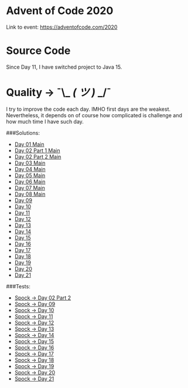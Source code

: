 # Advent of Code 2020

Link to event: https://adventofcode.com/2020

# Source Code

Since Day 11, I have switched project to Java 15.

# Quality → ¯\\_ _( ツ )_ _/¯

I try to improve the code each day. IMHO first days are the weakest. Nevertheless, it depends on of course how
complicated is challenge and how much time I have such day.

###Solutions:
* [Day 01 Main](https://github.com/mzielinski/advent-of-code-2020/blob/master/src/main/java/com/mzielinski/advent/of/code/day01/Day01Main.java)
* [Day 02 Part 1 Main](https://github.com/mzielinski/advent-of-code-2020/blob/master/src/main/java/com/mzielinski/advent/of/code/day02/Day02MainPart1.java)
* [Day 02 Part 2 Main](https://github.com/mzielinski/advent-of-code-2020/blob/master/src/main/java/com/mzielinski/advent/of/code/day02/Day02MainPart2.java)
* [Day 03 Main](https://github.com/mzielinski/advent-of-code-2020/blob/master/src/main/java/com/mzielinski/advent/of/code/day03/Day03Main.java)
* [Day 04 Main](https://github.com/mzielinski/advent-of-code-2020/blob/master/src/main/java/com/mzielinski/advent/of/code/day04/Day04Main.java)
* [Day 05 Main](https://github.com/mzielinski/advent-of-code-2020/blob/master/src/main/java/com/mzielinski/advent/of/code/day05/Day05Main.java)
* [Day 06 Main](https://github.com/mzielinski/advent-of-code-2020/blob/master/src/main/java/com/mzielinski/advent/of/code/day06/Day06Main.java)
* [Day 07 Main](https://github.com/mzielinski/advent-of-code-2020/blob/master/src/main/java/com/mzielinski/advent/of/code/day07/Day07Main.java)
* [Day 08 Main](https://github.com/mzielinski/advent-of-code-2020/blob/master/src/main/java/com/mzielinski/advent/of/code/day08/Day08Main.java)
* [Day 09](https://github.com/mzielinski/advent-of-code-2020/blob/master/src/main/java/com/mzielinski/advent/of/code/day09/Day09.java)
* [Day 10](https://github.com/mzielinski/advent-of-code-2020/blob/master/src/main/java/com/mzielinski/advent/of/code/day10)
* [Day 11](https://github.com/mzielinski/advent-of-code-2020/blob/master/src/main/java/com/mzielinski/advent/of/code/day11)
* [Day 12](https://github.com/mzielinski/advent-of-code-2020/blob/master/src/main/java/com/mzielinski/advent/of/code/day12)
* [Day 13](https://github.com/mzielinski/advent-of-code-2020/blob/master/src/main/java/com/mzielinski/advent/of/code/day13)
* [Day 14](https://github.com/mzielinski/advent-of-code-2020/blob/master/src/main/java/com/mzielinski/advent/of/code/day14)
* [Day 15](https://github.com/mzielinski/advent-of-code-2020/blob/master/src/main/java/com/mzielinski/advent/of/code/day15)
* [Day 16](https://github.com/mzielinski/advent-of-code-2020/blob/master/src/main/java/com/mzielinski/advent/of/code/day16)
* [Day 17](https://github.com/mzielinski/advent-of-code-2020/blob/master/src/main/java/com/mzielinski/advent/of/code/day17)
* [Day 18](https://github.com/mzielinski/advent-of-code-2020/blob/master/src/main/java/com/mzielinski/advent/of/code/day18)
* [Day 19](https://github.com/mzielinski/advent-of-code-2020/blob/master/src/main/java/com/mzielinski/advent/of/code/day19)
* [Day 20](https://github.com/mzielinski/advent-of-code-2020/blob/master/src/main/java/com/mzielinski/advent/of/code/day20)
* [Day 21](https://github.com/mzielinski/advent-of-code-2020/blob/master/src/main/java/com/mzielinski/advent/of/code/day21)

###Tests:
* [Spock → Day 02 Part 2](https://github.com/mzielinski/advent-of-code-2020/blob/master/src/main/java/com/mzielinski/advent/of/code/day02/Day02MainPart2Test.groovy)
* [Spock → Day 09](https://github.com/mzielinski/advent-of-code-2020/blob/master/src/test/java/com/mzielinski/advent/of/code/day09/Day09Test.groovy)
* [Spock → Day 10](https://github.com/mzielinski/advent-of-code-2020/blob/master/src/test/java/com/mzielinski/advent/of/code/day10/Day10Test.groovy)
* [Spock → Day 11](https://github.com/mzielinski/advent-of-code-2020/blob/master/src/test/java/com/mzielinski/advent/of/code/day11/Day11Test.groovy)
* [Spock → Day 12](https://github.com/mzielinski/advent-of-code-2020/blob/master/src/test/java/com/mzielinski/advent/of/code/day12/Day12Test.groovy)
* [Spock → Day 13](https://github.com/mzielinski/advent-of-code-2020/blob/master/src/test/java/com/mzielinski/advent/of/code/day13/Day13Test.groovy)
* [Spock → Day 14](https://github.com/mzielinski/advent-of-code-2020/blob/master/src/test/java/com/mzielinski/advent/of/code/day14/Day14Test.groovy)
* [Spock → Day 15](https://github.com/mzielinski/advent-of-code-2020/blob/master/src/test/java/com/mzielinski/advent/of/code/day15/Day15Test.groovy)
* [Spock → Day 16](https://github.com/mzielinski/advent-of-code-2020/blob/master/src/test/java/com/mzielinski/advent/of/code/day16/Day16Test.groovy)
* [Spock → Day 17](https://github.com/mzielinski/advent-of-code-2020/blob/master/src/test/java/com/mzielinski/advent/of/code/day17/Day17Test.groovy)
* [Spock → Day 18](https://github.com/mzielinski/advent-of-code-2020/blob/master/src/test/java/com/mzielinski/advent/of/code/day18/Day18Test.groovy)
* [Spock → Day 19](https://github.com/mzielinski/advent-of-code-2020/blob/master/src/test/java/com/mzielinski/advent/of/code/day19/Day19Test.groovy)
* [Spock → Day 20](https://github.com/mzielinski/advent-of-code-2020/blob/master/src/test/java/com/mzielinski/advent/of/code/day20/Day20Test.groovy)
* [Spock → Day 21](https://github.com/mzielinski/advent-of-code-2020/blob/master/src/test/java/com/mzielinski/advent/of/code/day21/Day21Test.groovy)